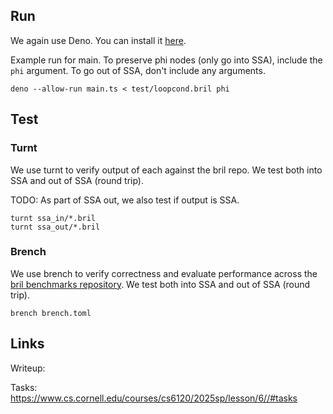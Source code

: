 ## Run

We again use Deno. You can install it [here](https://docs.deno.com/runtime/getting_started/installation/).

Example run for main. To preserve phi nodes (only go into SSA), include the `phi` argument. To go out of SSA, don't include any arguments.

```shell
deno --allow-run main.ts < test/loopcond.bril phi
```

## Test

### Turnt

We use turnt to verify output of each against the bril repo. We test both into SSA and out of SSA (round trip).

TODO: As part of SSA out, we also test if output is SSA.

```shell
turnt ssa_in/*.bril
turnt ssa_out/*.bril
```

### Brench
We use brench to verify correctness and evaluate performance across the [bril benchmarks repository](https://github.com/sampsyo/bril/tree/main/benchmarks). We test both into SSA and out of SSA (round trip).

```shell
brench brench.toml
```

## Links

Writeup: 

Tasks: https://www.cs.cornell.edu/courses/cs6120/2025sp/lesson/6//#tasks
